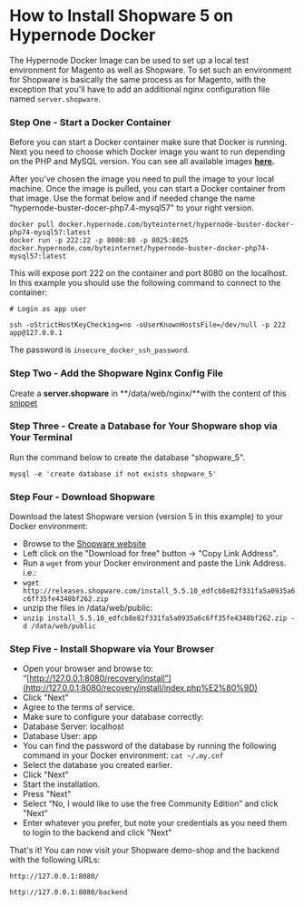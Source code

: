 <!-- source: https://support.hypernode.com/en/ecommerce/shopware/how-to-install-shopware-5-on-hypernode-docker/ -->

# How to Install Shopware 5 on Hypernode Docker

The Hypernode Docker Image can be used to set up a local test environment for Magento as well as Shopware. To set such an environment for Shopware is basically the same process as for Magento, with the exception that you'll have to add an additional nginx configuration file named `server.shopware`.

### Step One - Start a Docker Container

Before you can start a Docker container make sure that Docker is running. Next you need to choose which Docker image you want to run depending on the PHP and MySQL version. You can see all available images **[here](https://github.com/byteinternet/hypernode-docker).**

After you've chosen the image you need to pull the image to your local machine. Once the image is pulled, you can start a Docker container from that image. Use the format below and if needed change the name "hypernode-buster-docer-php7.4-mysql57" to your right version.

```nginx
docker pull docker.hypernode.com/byteinternet/hypernode-buster-docker-php74-mysql57:latest
docker run -p 222:22 -p 8080:80 -p 8025:8025 docker.hypernode.com/byteinternet/hypernode-buster-docker-php74-mysql57:latest

```

This will expose port 222 on the container and port 8080 on the localhost. In this example you should use the following command to connect to the container:

```nginx
# Login as app user

ssh -oStrictHostKeyChecking=no -oUserKnownHostsFile=/dev/null -p 222 app@127.0.0.1

```

The password is `insecure_docker_ssh_password`.

### Step Two - Add the Shopware Nginx Config File

Create a **server.shopware** in \*\*/data/web/nginx/\*\*with the content of this [snippet](https://gist.github.com/hn-support/232aa50cd89476aacb54efb6aa56efd8)

### Step Three - Create a Database for Your Shopware shop via Your Terminal

Run the command below to create the database "shopware_5".

```nginx
mysql -e 'create database if not exists shopware_5'

```

### Step Four - Download Shopware

Download the latest Shopware version (version 5 in this example) to your Docker environment:

- Browse to the [Shopware website](https://www.shopware.com/en/download/#shopware-5)
- Left click on the "Download for free" button -> "Copy Link Address".
- Run a `wget` from your Docker environment and paste the Link Address. i.e.:
- `wget http://releases.shopware.com/install_5.5.10_edfcb8e82f331fa5a0935a6c6ff35fe4348bf262.zip`
- unzip the files in /data/web/public:
- `unzip install_5.5.10_edfcb8e82f331fa5a0935a6c6ff35fe4348bf262.zip -d /data/web/public`

### Step Five - Install Shopware via Your Browser

- Open your browser and browse to: “[http://127.0.0.1:8080/recovery/install”](http://127.0.0.1:8080/recovery/install/index.php%E2%80%9D)
- Click "Next"
- Agree to the terms of service.
- Make sure to configure your database correctly:
- Database Server: localhost
- Database User: app
- You can find the password of the database by running the following command in your Docker environment: `cat ~/.my.cnf`
- Select the database you created earlier.
- Click "Next"
- Start the installation.
- Press "Next"
- Select “No, I would like to use the free Community Edition” and click "Next"
- Enter whatever you prefer, but note your credentials as you need them to login to the backend and click "Next"

That's it! You can now visit your Shopware demo-shop and the backend with the following URLs:

`http://127.0.0.1:8080/`

`http://127.0.0.1:8080/backend`
